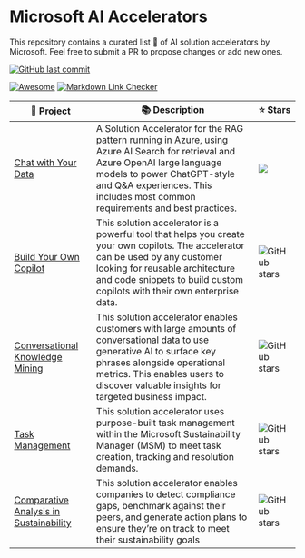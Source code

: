 # Microsoft AI Accelerators
This repository contains a curated list 📃 of AI solution accelerators by Microsoft. Feel free to submit a PR to propose changes or add new ones. 

[![GitHub last commit](https://img.shields.io/github/last-commit/google/skia.svg?style=flat)]()

[![Awesome](https://cdn.rawgit.com/sindresorhus/awesome/d7305f38d29fed78fa85652e3a63e154dd8e8829/media/badge.svg)](https://github.com/sindresorhus/awesome)
[![Markdown Link Checker](https://github.com/oliverlabs/azure-networking/actions/workflows/markdown-link-checker.yml/badge.svg)](https://github.com/oliverlabs/azure-networking/actions/workflows/markdown-link-checker.yml)

🎁 Project | 📚 Description | ⭐ Stars | 
----------- | --------- | --------- 
[Chat with Your Data](https://github.com/Azure-Samples/chat-with-your-data-solution-accelerator) | A Solution Accelerator for the RAG pattern running in Azure, using Azure AI Search for retrieval and Azure OpenAI large language models to power ChatGPT-style and Q&A experiences. This includes most common requirements and best practices. | ![](https://img.shields.io/github/stars/Azure-Samples/chat-with-your-data-solution-accelerator?style=flat-square&labelColor=343b41)
[Build Your Own Copilot](https://github.com/microsoft/Build-your-own-copilot-Solution-Accelerator) | This solution accelerator is a powerful tool that helps you create your own copilots. The accelerator can be used by any customer looking for reusable architecture and code snippets to build custom copilots with their own enterprise data. | ![GitHub stars](https://img.shields.io/github/stars/microsoft/Build-your-own-copilot-Solution-Accelerator?style=flat&labelColor=343b41)
[Conversational Knowledge Mining](https://github.com/microsoft/Customer-Service-Conversational-Insights-with-Azure-OpenAI-Services) | This solution accelerator enables customers with large amounts of conversational data to use generative AI to surface key phrases alongside operational metrics. This enables users to discover valuable insights for targeted business impact. | ![GitHub stars](https://img.shields.io/github/stars/microsoft/Customer-Service-Conversational-Insights-with-Azure-OpenAI-Services?style=flat&labelColor=343b41)
[Task Management](https://github.com/microsoft/Task-Management-in-Microsoft-Sustainability-Manager-Solution-Accelerator) | This solution accelerator uses purpose-built task management within the Microsoft Sustainability Manager (MSM) to meet task creation, tracking and resolution demands. | ![GitHub stars](https://img.shields.io/github/stars/microsoft/Task-Management-in-Microsoft-Sustainability-Manager-Solution-Accelerator?style=flat&labelColor=343b41)
[Comparative Analysis in Sustainability](https://github.com/microsoft/Comparative-Analysis-for-Sustainability-Solution-Accelerator) | This solution accelerator enables companies to detect compliance gaps, benchmark against their peers, and generate action plans to ensure they’re on track to meet their sustainability goals | ![GitHub stars](https://img.shields.io/github/stars/microsoft/Comparative-Analysis-for-Sustainability-Solution-Accelerator?style=flat&labelColor=343b41)



